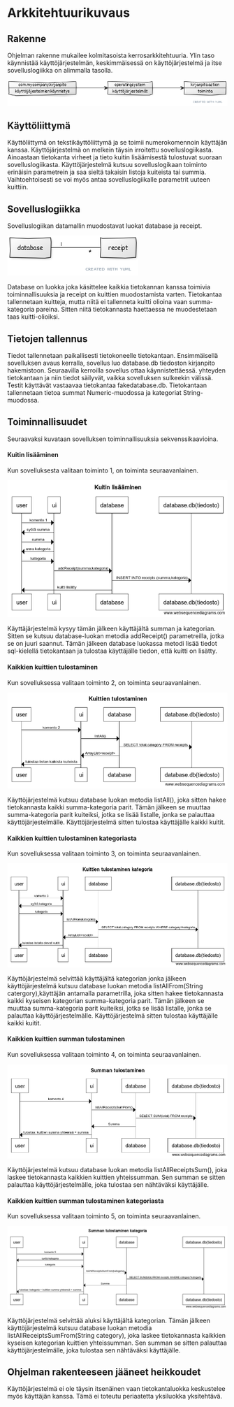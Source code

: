 # Arkkitehtuurikuvaus

## Rakenne

Ohjelman rakenne mukailee kolmitasoista kerrosarkkitehtuuria. Ylin taso käynnistää käyttöjärjestelmän, keskimmäisessä on käyttöjärjestelmä ja itse sovelluslogiikka on alimmalla tasolla.

![alt text](https://github.com/karhuherra/ot-harjoitustyo/blob/master/dokumentaatio/paketit.png)

## Käyttöliittymä

Käyttöliittymä on tekstikäyttöliittymä ja se toimii numerokomennoin käyttäjän kanssa. Käyttöjärjestelmä on melkein täysin irroitettu sovelluslogiikasta. Ainoastaan tietokanta virheet ja tieto kuitin
lisäämisestä tulostuvat suoraan sovelluslogiikasta. Käyttöjärjestelmä kutsuu sovelluslogikaan toiminto erinäisin parametrein ja saa sieltä takaisin listoja kuiteista tai summia. Vaihtoehtoisesti 
se voi myös antaa sovelluslogiikalle parametrit uuteen kuittiin. 

## Sovelluslogiikka

Sovelluslogiikan datamallin muodostavat luokat database ja receipt.

![alt text](https://github.com/karhuherra/ot-harjoitustyo/blob/master/dokumentaatio/luokat.png)

Database on luokka joka käsittelee kaikkia tietokannan kanssa toimivia toiminnallisuuksia ja receipt on kuittien muodostamista varten. Tietokantaa tallennetaan kuitteja, mutta niitä ei tallenneta kuitti olioina
vaan summa-kategoria pareina. Sitten niitä tietokannasta haettaessa ne muodestetaan taas kuitti-olioiksi. 


## Tietojen tallennus 

Tiedot tallennetaan paikallisesti tietokoneelle tietokantaan. Ensimmäisellä sovelluksen avaus kerralla, sovellus luo database.db tiedoston kirjanpito hakemistoon. Seuraavilla kerroilla sovellus ottaa käynnistettäessä.
yhteyden tietokantaan ja niin tiedot säilyvät, vaikka sovelluksen sulkeekin välissä. Testit käyttävät vastaavaa tietokantaa fakedatabase.db. Tietokantaan tallennetaan tietoa summat Numeric-muodossa ja kategoriat
String-muodossa.

## Toiminnallisuudet

Seuraavaksi kuvataan sovelluksen toiminnallisuuksia sekvenssikaavioina.

#### Kuitin lisääminen 

Kun sovelluksesta valitaan toiminto 1, on toiminta seuraavanlainen.

![alt text](https://github.com/karhuherra/ot-harjoitustyo/blob/master/dokumentaatio/kuittilisaus.png)

Käyttäjärjestelmä kysyy tämän jälkeen käyttäjältä summan ja kategorian. Sitten se kutsuu database-luokan metodia addReceipt() parametreilla, jotka se on juuri saannut. Tämän jälkeen database luokassa metodi
lisää tiedot sql-kielellä tietokantaan ja tulostaa käyttäjälle tiedon, että kuitti on lisätty.

#### Kaikkien kuittien tulostaminen

Kun sovelluksessa valitaan toiminto 2, on toiminta seuraavanlainen.

![alt text](https://github.com/karhuherra/ot-harjoitustyo/blob/master/dokumentaatio/listaa.png)

Käyttöjärjestelmä kutsuu database luokan metodia listAll(), joka sitten hakee tietokannasta kaikki summa-kategoria parit. Tämän jälkeen se muuttaa summa-kategoria parit kuiteiksi, jotka se lisää listalle, jonka se 
palauttaa käyttöjärjestelmälle. Käyttöjärjestelmä sitten tulostaa käyttäjälle kaikki kuitit.

#### Kaikkien kuittien tulostaminen kategoriasta

Kun sovelluksessa valitaan toiminto 3, on toiminta seuraavanlainen.

![alt text](https://github.com/karhuherra/ot-harjoitustyo/blob/master/dokumentaatio/kategorialista.png)

Käyttöjärjestelmä selvittää käyttäjältä kategorian jonka jälkeen käyttöjärjestelmä kutsuu database luokan metodia listAllFrom(String catergory),käyttäjän antamalla parametrilla, joka sitten hakee 
tietokannasta kaikki kyseisen kategorian summa-kategoria parit. Tämän jälkeen se muuttaa summa-kategoria parit kuiteiksi, jotka se lisää listalle, jonka se 
palauttaa käyttöjärjestelmälle. Käyttöjärjestelmä sitten tulostaa käyttäjälle kaikki kuitit.

#### Kaikkien kuittien summan tulostaminen

Kun sovelluksessa valitaan toiminto 4, on toiminta seuraavanlainen.

![alt text](https://github.com/karhuherra/ot-harjoitustyo/blob/master/dokumentaatio/summa.png)

Käyttöjärjestelmä kutsuu database luokan metodia listAllReceiptsSum(), joka laskee tietokannasta kaikkien kuittien yhteissumman. Sen summan se sitten palauttaa käyttöjärjestelmälle, joka tulostaa sen 
nähtäväksi käyttäjälle.

#### Kaikkien kuittien summan tulostaminen kategoriasta            

Kun sovelluksessa valitaan toiminto 5, on toiminta seuraavanlainen.

![alt text](https://github.com/karhuherra/ot-harjoitustyo/blob/master/dokumentaatio/summakategoria.png)

Käyttöjärjestelmä selvittää aluksi käyttäjältä kategorian. Tämän jälkeen käyttöjärjestelmä kutsuu database luokan metodia listAllReceiptsSumFrom(String category), joka laskee tietokannasta kaikkien 
kyseisen kategorian  kuittien yhteissumman. Sen summan se sitten palauttaa käyttöjärjestelmälle, joka tulostaa sen nähtäväksi käyttäjälle.


## Ohjelman rakenteeseen jääneet heikkoudet

Käyttöjärjestelmä ei ole täysin itsenäinen vaan tietokantaluokka keskustelee myös käyttäjän kanssa. Tämä ei toteutu periaatetta yksiluokka yksitehtävä. 
